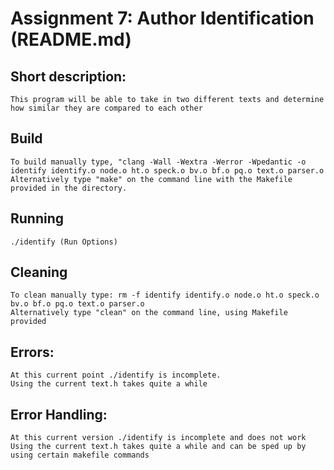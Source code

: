 # Assignment 7: Author Identification (README.md)

## Short description:
	This program will be able to take in two different texts and determine how similar they are compared to each other

## Build
	To build manually type, "clang -Wall -Wextra -Werror -Wpedantic -o identify identify.o node.o ht.o speck.o bv.o bf.o pq.o text.o parser.o
	Alternatively type "make" on the command line with the Makefile provided in the directory.

## Running
	./identify (Run Options)

## Cleaning
	To clean manually type: rm -f identify identify.o node.o ht.o speck.o bv.o bf.o pq.o text.o parser.o
	Alternatively type "clean" on the command line, using Makefile provided

## Errors:
	At this current point ./identify is incomplete.
	Using the current text.h takes quite a while

## Error Handling:
	At this current version ./identify is incomplete and does not work
	Using the current text.h takes quite a while and can be sped up by using certain makefile commands














